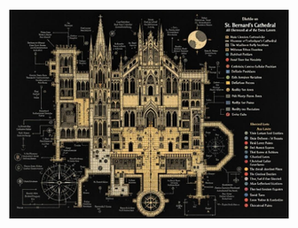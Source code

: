 ![Detailed cross-section map of St. Bernard's Cathedral showing all three levels (main cathedral, bell tower, crypts). Include defensive positions, ritual locations, refugee areas, and reality tear points. Style: Classic D&D dungeon map with gothic cathedral architecture, vertical details, and mystical annotations. Include compass rose and legend marking sacred barriers, void tears, and critical paths.](map_caption_1.jpeg)
